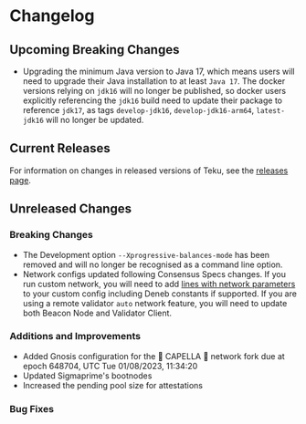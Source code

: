 # Changelog

## Upcoming Breaking Changes

- Upgrading the minimum Java version to Java 17, which means users will need to upgrade their Java installation to at least `Java 17`.  The docker versions relying on `jdk16` will no longer be published, so docker users explicitly referencing the `jdk16` build need to update their package to reference `jdk17`, as tags `develop-jdk16`, `develop-jdk16-arm64`, `latest-jdk16` will no longer be updated.

## Current Releases

For information on changes in released versions of Teku, see the [releases page](https://github.com/ConsenSys/teku/releases).

## Unreleased Changes

### Breaking Changes

- The Development option `--Xprogressive-balances-mode` has been removed and will no longer be recognised as a command line option.
- Network configs updated following Consensus Specs changes. If you run custom network, you will need to add [lines with network parameters](https://github.com/Consensys/teku/blob/f80e1de99cdbf50c905682241e24e19291a0881d/ethereum/spec/src/main/resources/tech/pegasys/teku/spec/config/configs/mainnet.yaml#L102-L139) to your custom config including Deneb constants if supported. If you are using a remote validator `auto` network feature, you will need to update both Beacon Node and Validator Client.  

### Additions and Improvements

- Added Gnosis configuration for the 🦉 CAPELLA 🦉 network fork due at epoch 648704, UTC Tue 01/08/2023, 11:34:20
- Updated Sigmaprime's bootnodes
- Increased the pending pool size for attestations

### Bug Fixes
